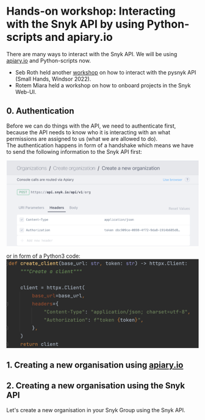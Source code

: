 # Hands-on workshop: Interacting with the Snyk API by using Python-scripts and apiary.io 
   
There are many ways to interact with the Snyk API. 
We will be using [apiary.io](https://snyk.docs.apiary.io/#reference/organizations/create-organization/create-a-new-organization) and Python-scripts now.   
- Seb Roth held another [workshop](https://github.com/mcsnyk/Seb-snyk-api-workshop) on how to interact with the pysnyk API (Small Hands, Windsor 2022).   
- Rotem Miara held a workshop on how to onboard projects in the Snyk Web-UI.
     
## 0. Authentication  
Before we can do things with the API, we need to authenticate first, because the API needs to know who it is interacting with an what permissions are assigned to us (what we are allowed to do).   
The authentication happens in form of a handshake which means we have to send the following information to the Snyk API first:

<img src="resources_img/authentication-apiary.png" width="600">

or in form of a Python3 code:
<img src="resources_img/authentication-pycharm.png" width="600">

## 1. Creating a new organisation using [apiary.io](https://snyk.docs.apiary.io/#reference/organizations/create-organization/create-a-new-organization) 


## 2. Creating a new organisation using the Snyk API
Let's create a new organisation in your Snyk Group using the Snyk API.
